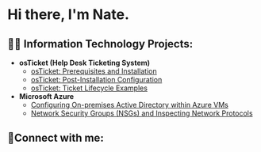 <h1>Hi there, I'm Nate.

<h2>👨‍💻 Information Technology Projects:</h2>

- <b>osTicket (Help Desk Ticketing System)</b>
  - [osTicket: Prerequisites and Installation](https://github.com/natefelder/ostickets-prereqs)
  - [osTicket: Post-Installation Configuration](https://github.com/natefelder/post-install-config)
  - [osTicket: Ticket Lifecycle Examples](https://github.com/natefelder/ticket-lifestyle)
- <b>Microsoft Azure</b>
  - [Configuring On-premises Active Directory within Azure VMs](https://github.com/natefelder/configure-ad)
  - [Network Security Groups (NSGs) and Inspecting Network Protocols](https://github.com/natefelder/azure-network-protocols)
<h2>🤳Connect with me:</h2>






